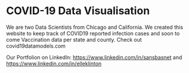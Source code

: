 # COVID-19 Data Visualisation

We are two Data Scientists from Chicago and California. We created this website to keep track of COVID19 reported infection cases and soon to come Vaccination data per state and county. Check out covid19datamodels.com

Our Portfolion on LinkedIn: https://www.linkedin.com/in/sansbasnet and https://www.linkedin.com/in/elleklinton
